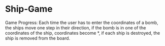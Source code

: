 # Ship-Game
Game Progress: Each time the user has to enter the coordinates of a bomb, the ships move one step in their direction, if the bomb is in one of the coordinates of the ship, coordinates become *, if each ship is destroyed, the ship is removed from the board.
